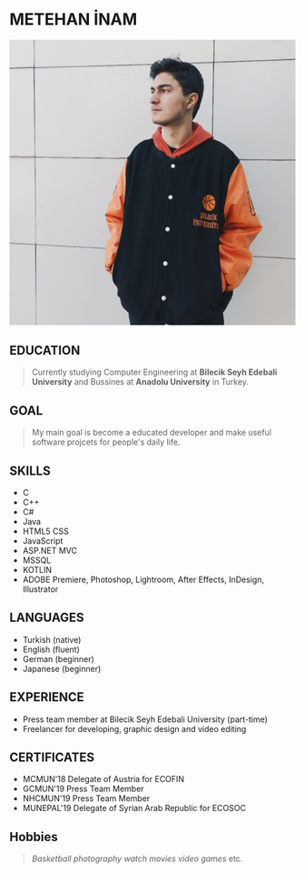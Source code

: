 # METEHAN İNAM
![metehan inam](https://github.com/meteinam/meteinam/blob/main/Screenshot_1.png)

## EDUCATION
> Currently studying Computer Engineering at **Bilecik Seyh Edebali University** and Bussines at **Anadolu University** in Turkey.

## GOAL
> My main goal is become a educated developer and make useful software projcets for people's daily life.

## SKILLS
- C
- C++
- C#
- Java
- HTML5 CSS
- JavaScript
- ASP.NET MVC
- MSSQL
- KOTLIN
- ADOBE Premiere, Photoshop, Lightroom, After Effects, InDesign, Illustrator

## LANGUAGES
- Turkish (native)
- English (fluent)
- German (beginner)
- Japanese (beginner)

## EXPERIENCE
- Press team member at Bilecik Seyh Edebali University (part-time)
- Freelancer for developing, graphic design and video editing

## CERTIFICATES
- MCMUN'18 Delegate of Austria for ECOFIN
- GCMUN'19 Press Team Member
- NHCMUN'19 Press Team Member
- MUNEPAL'19 Delegate of Syrian Arab Republic for ECOSOC 

## Hobbies
> *Basketball* 
> *photography* 
> *watch movies* 
> *video games* etc.

